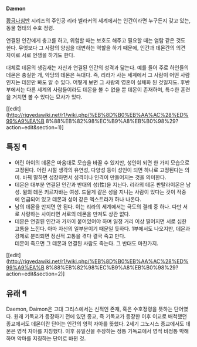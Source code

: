 **Dæmon**

[황금나침반](%ED%99%A9%EA%B8%88%EB%82%98%EC%B9%A8%EB%B0%98.md) 시리즈의 주인공 리라 벨라커의
세계에서는 인간이라면 누구든지 갖고 있는, 동물 형태의 수호 정령.

연결된 인간에게 충고를 하고, 위험할 때는 보호도 해주고 필요할 때는 염탐 같은 것도 한다. 무엇보다 그 사람의 양심을 대변하는 역할을 하기
때문에, 인간과 데몬간의 의견 차이로 서로 언쟁을 하기도 한다.

대체로 데몬의 생김새는 자신과 연결된 인간의 성격과 닮는다. 예를 들어 주로 하인들의 데몬은 충실한 개, 악당의 데몬은 늑대다. 즉, 리라가
사는 세계에서 그 사람이 어떤 사람인지는 데몬만 봐도 알 수 있다. 어떻게 보면 그 사람의 영혼이 실체화 된 것일지도. 후반부에서는 다른
세계의 사람들이라도 데몬을 볼 수 없을 뿐 데몬이 존재하며, 특수한 훈련을 거치면 볼 수 있다는 묘사가 있다.

[[edit](http://rigvedawiki.net/r1/wiki.php/%EB%8D%B0%EB%AA%AC%28%ED%99%A9%EA%B
8%88%EB%82%98%EC%B9%A8%EB%B0%98%29?action=edit&section=1)]

## 특징 ¶

  * 어린 아이의 데몬은 마음대로 모습을 바꿀 수 있지만, 성인이 되면 한 가지 모습으로 고정된다. 어린 시절 생각의 유연성, 다양성 등이 성인이 되면 하나로 고정된다는 의미. 바꿔 말하면 성장하면서 성격이나 인격이 만들어지는 것을 의미한다.
  * 데몬은 대부분 연결된 인간과 반대의 성(性)을 지닌다. 리라의 데몬 판탈라이몬은 남성. 윌의 데몬 키르자바는 여성. 드물게 같은 성을 지니는 사람이 있다는 것이 작중에 언급되어 있고 데몬과 성이 같은 엑스트라가 하나 나온다.
  * 남의 데몬을 만지면 안 된다. 이는 리라의 세계에서는 극도의 결례 중 하나. 다만 서로 사랑하는 사이라면 서로의 데몬을 만져도 상관 없다.
  * 데몬은 연결된 인간과 가까이 붙어있어야 하며 일정 거리 이상 떨어지면 서로 심한 고통을 느낀다. 아마 자신의 일부분이기 때문일 듯하다. 1부에서도 나오지만, 데몬과 강제로 분리되면 정신적 고통을 겪다 결국 죽고 만다.  
데몬이 죽으면 그 데몬과 연결된 사람도 죽는다. 그 반대도 마찬가지.  

[[edit](http://rigvedawiki.net/r1/wiki.php/%EB%8D%B0%EB%AA%AC%28%ED%99%A9%EA%B
8%88%EB%82%98%EC%B9%A8%EB%B0%98%29?action=edit&section=2)]

## 유래 ¶

Daemon, Daimon은 고대 그리스에서는 신적인 존재, 혹은 수호정령을 뜻하는 단어였다. 원래 기독교가 등장하기 전에 있던 종교, 즉
기독교가 등장한 이후 이교로 배척했던 종교에서도 데몬이란 단어는 인간의 영적 자아를 뜻했다. 2세기 그노시스 종교에서도 데몬은 영적 자아를
지칭했다. 이후 유일신을 주장하는 정통 기독교에서 영적 비정통 박해하며 악마를 지칭하는 단어로 바뀐 것.

